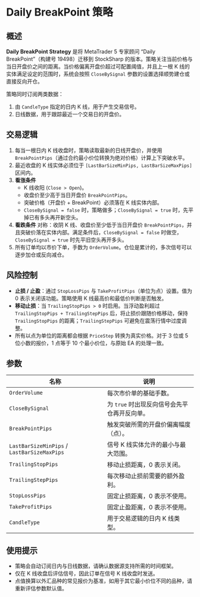# Daily BreakPoint 策略

## 概述
**Daily BreakPoint Strategy** 是将 MetaTrader 5 专家顾问 “Daily BreakPoint”（构建号 19498）迁移到 StockSharp 的版本。策略关注当前价格与当日开盘价之间的距离。当价格偏离开盘价超过可配置阈值，并且上一根 K 线的实体满足设定的范围时，系统会按照 `CloseBySignal` 参数的设置选择顺势建仓或直接反向开仓。

策略同时订阅两类数据：

1. 由 `CandleType` 指定的日内 K 线，用于产生交易信号。
2. 日线数据，用于跟踪最近一个交易日的开盘价。

## 交易逻辑
1. 每当一根日内 K 线收盘时，策略读取最新的日线开盘价，并使用 `BreakPointPips`（通过合约最小价位转换为绝对价格）计算上下突破水平。
2. 最近收盘的 K 线实体必须位于 `[LastBarSizeMinPips, LastBarSizeMaxPips]` 区间内。
3. **看涨条件**
   - K 线收阳 (`Close > Open`)。
   - 收盘价至少高于当日开盘价 `BreakPointPips`。
   - 突破价格（开盘价 + BreakPoint）必须落在 K 线实体内部。
   - `CloseBySignal = false` 时，策略做多；`CloseBySignal = true` 时，先平掉已有多头再开新空头。
4. **看跌条件** 对称：收阴 K 线、收盘价至少低于当日开盘价 `BreakPointPips`，并且突破价落在实体内部。满足条件后，`CloseBySignal = false` 时做空，`CloseBySignal = true` 时先平旧空头再开多头。
5. 所有订单均以市价下单，手数为 `OrderVolume`。仓位是累计的，多次信号可以逐步加仓或反向减仓。

## 风险控制
- **止损 / 止盈**：通过 `StopLossPips` 与 `TakeProfitPips`（单位为点）设置。值为 0 表示关闭该功能。策略使用 K 线最高价和最低价判断是否触发。
- **移动止损**：当 `TrailingStopPips > 0` 时启用。当浮动盈利超过 `TrailingStopPips + TrailingStepPips` 后，将止损价跟随价格移动，保持 `TrailingStopPips` 的距离；`TrailingStepPips` 可避免在震荡行情中过度调整。
- 所有以点为单位的距离都会根据 `PriceStep` 转换为真实价格。对于 3 位或 5 位小数的报价，1 点等于 10 个最小价位，与原始 EA 的处理一致。

## 参数
| 名称 | 说明 |
| --- | --- |
| `OrderVolume` | 每次市价单的基础手数。 |
| `CloseBySignal` | 为 `true` 时出现反向信号会先平仓再开反向单。 |
| `BreakPointPips` | 触发突破所需的开盘价偏离幅度（点）。 |
| `LastBarSizeMinPips` / `LastBarSizeMaxPips` | 信号 K 线实体允许的最小与最大范围。 |
| `TrailingStopPips` | 移动止损距离，0 表示关闭。 |
| `TrailingStepPips` | 每次移动止损前需要的额外盈利。 |
| `StopLossPips` | 固定止损距离，0 表示不使用。 |
| `TakeProfitPips` | 固定止盈距离，0 表示不使用。 |
| `CandleType` | 用于交易逻辑的日内 K 线类型。 |

## 使用提示
- 策略会自动订阅日内与日线数据，请确认数据源支持所需的时间框架。
- 仅在 K 线收盘后评估信号，因此订单在信号 K 线收盘时发送。
- 点值换算以外汇品种的常见报价为基准，如用于其它最小价位不同的品种，请重新评估参数默认值。

